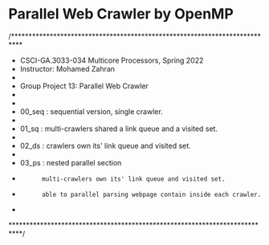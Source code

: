 # Parallel Web Crawler by OpenMP

/***************************************************************************
 *  CSCI-GA.3033-034 Multicore Processors, Spring 2022
 *  Instructor: Mohamed Zahran
 *
 *  Group Project 13:	 Parallel Web Crawler
 *
 *
 *  00_seq : sequential version, single crawler.
 *
 *  01_sq  : multi-crawlers shared a link queue and a visited set.
 *
 *  02_ds  : crawlers own its' link queue and visited set.
 *
 *  03_ps  : nested parallel section
 *           multi-crawlers own its' link queue and visited set.
 *           able to parallel parsing webpage contain inside each crawler.                       
 *
 ***************************************************************************/

